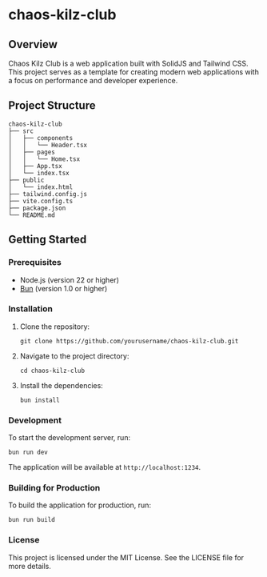 # chaos-kilz-club

## Overview
Chaos Kilz Club is a web application built with SolidJS and Tailwind CSS. This project serves as a template for creating modern web applications with a focus on performance and developer experience.

## Project Structure
```
chaos-kilz-club
├── src
│   ├── components
│   │   └── Header.tsx
│   ├── pages
│   │   └── Home.tsx
│   ├── App.tsx
│   └── index.tsx
├── public
│   └── index.html
├── tailwind.config.js
├── vite.config.ts
├── package.json
└── README.md
```

## Getting Started

### Prerequisites
- Node.js (version 22 or higher)
- [Bun](https://bun.sh/) (version 1.0 or higher)

### Installation
1. Clone the repository:
   ```
   git clone https://github.com/yourusername/chaos-kilz-club.git
   ```
2. Navigate to the project directory:
   ```
   cd chaos-kilz-club
   ```
3. Install the dependencies:
   ```
   bun install
   ```

### Development
To start the development server, run:
```
bun run dev
```
The application will be available at `http://localhost:1234`.

### Building for Production
To build the application for production, run:
```
bun run build
```

### License
This project is licensed under the MIT License. See the LICENSE file for more details.